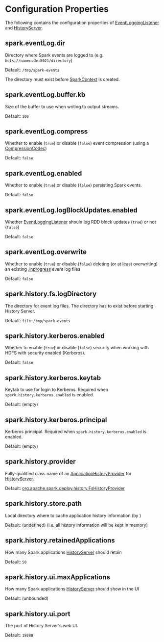 # Configuration Properties

The following contains the configuration properties of [EventLoggingListener](EventLoggingListener.md) and [HistoryServer](HistoryServer.md).

## <span id="spark.eventLog.dir"> spark.eventLog.dir

Directory where Spark events are logged to (e.g. `hdfs://namenode:8021/directory`)

Default: `/tmp/spark-events`

The directory must exist before [SparkContext](../SparkContext.md) is created.

## <span id="spark.eventLog.buffer.kb"> spark.eventLog.buffer.kb

Size of the buffer to use when writing to output streams.

Default: `100`

## <span id="spark.eventLog.compress"> spark.eventLog.compress

Whether to enable (`true`) or disable (`false`) event compression (using a [CompressionCodec](../CompressionCodec.md))

Default: `false`

## <span id="spark.eventLog.enabled"> spark.eventLog.enabled

Whether to enable (`true`) or disable (`false`) persisting Spark events.

Default: `false`

## <span id="spark.eventLog.logBlockUpdates.enabled"><span id="EVENT_LOG_BLOCK_UPDATES"> spark.eventLog.logBlockUpdates.enabled

Whether [EventLoggingListener](EventLoggingListener.md) should log RDD block updates (`true`) or not (`false`)

Default: `false`

## <span id="spark.eventLog.overwrite"> spark.eventLog.overwrite

Whether to enable (`true`) or disable (`false`) deleting (or at least overwriting) an existing [.inprogress](EventLoggingListener.md#inprogress) event log files

Default: `false`

## <span id="spark.history.fs.logDirectory"> spark.history.fs.logDirectory

The directory for event log files. The directory has to exist before starting History Server.

Default: `file:/tmp/spark-events`

## <span id="spark.history.kerberos.enabled"> spark.history.kerberos.enabled

Whether to enable (`true`) or disable (`false`) security when working with HDFS with security enabled (Kerberos).

Default: `false`

## <span id="spark.history.kerberos.keytab"> spark.history.kerberos.keytab

Keytab to use for login to Kerberos. Required when `spark.history.kerberos.enabled` is enabled.

Default: (empty)

## <span id="spark.history.kerberos.principal"> spark.history.kerberos.principal

Kerberos principal. Required when `spark.history.kerberos.enabled` is enabled.

Default: (empty)

## <span id="spark.history.provider"><span id="PROVIDER"> spark.history.provider

Fully-qualified class name of an [ApplicationHistoryProvider](ApplicationHistoryProvider.md) for [HistoryServer](HistoryServer.md#main).

Default: [org.apache.spark.deploy.history.FsHistoryProvider](FsHistoryProvider.md)

## <span id="spark.history.store.path"><span id="LOCAL_STORE_DIR"> spark.history.store.path

Local directory where to cache application history information (by )

Default: (undefined) (i.e. all history information will be kept in memory)

## <span id="spark.history.retainedApplications"> spark.history.retainedApplications

How many Spark applications [HistoryServer](HistoryServer.md#retainedApplications) should retain

Default: `50`

## <span id="spark.history.ui.maxApplications"><span id="HISTORY_UI_MAX_APPS"> spark.history.ui.maxApplications

How many Spark applications [HistoryServer](HistoryServer.md#maxApplications) should show in the UI

Default: (unbounded)

## <span id="spark.history.ui.port"><span id="HISTORY_SERVER_UI_PORT"> spark.history.ui.port

The port of History Server's web UI.

Default: `18080`
